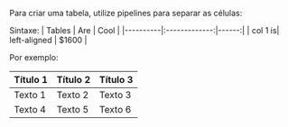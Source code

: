 Para criar uma tabela, utilize pipelines para separar as células:

Sintaxe: \| Tables   \|      Are      \|  Cool \| \|\----------\|\:\-------------\:\|------\:\| \| col 1 is\|  left-aligned \| $1600 \|

Por exemplo:   

| Título 1 | Título 2 | Título 3 |
| ---------|----------|----------|
| Texto 1  | Texto 2  | Texto 3  |
| Texto 4  | Texto 5  | Texto 6  |

